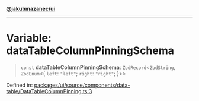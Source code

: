[**@jakubmazanec/ui**](../README.md)

---

# Variable: dataTableColumnPinningSchema

> `const` **dataTableColumnPinningSchema**: `ZodRecord`\<`ZodString`, `ZodEnum`\<\{ `left`:
> `"left"`; `right`: `"right"`; \}\>\>

Defined in:
[packages/ui/source/components/data-table/DataTableColumnPinning.ts:3](https://github.com/jakubmazanec/tools/blob/dccfe8e5cee218e88ff4db59e4bf460975897c58/packages/ui/source/components/data-table/DataTableColumnPinning.ts#L3)
